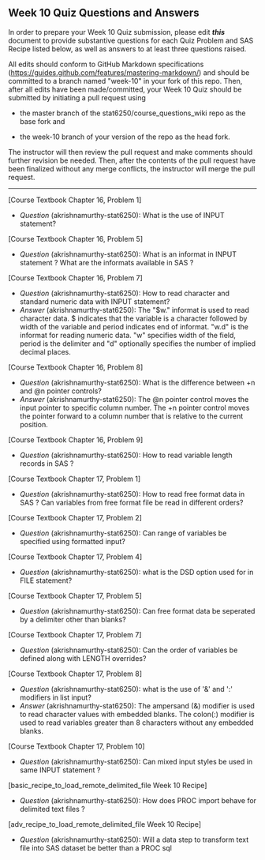 ## Week 10 Quiz Questions and Answers

In order to prepare your Week 10 Quiz submission, please edit ***this*** document to provide substantive questions for each Quiz Problem and SAS Recipe listed below, as well as answers to at least three questions raised.

All edits should conform to GitHub Markdown specifications (https://guides.github.com/features/mastering-markdown/) and should be committed to a branch named "week-10" in your fork of this repo. Then, after all edits have been made/committed, your Week 10 Quiz should be submitted by initiating a pull request using

- the master branch of the stat6250/course_questions_wiki repo as the base fork and

- the week-10 branch of your version of the repo as the head fork.

The instructor will then review the pull request and make comments should further revision be needed. Then, after the contents of the pull request have been finalized without any merge conflicts, the instructor will merge the pull request.

********************************************************************************



[Course Textbook Chapter 16, Problem 1]
- *Question* (akrishnamurthy-stat6250): What is the use of INPUT statement?



[Course Textbook Chapter 16, Problem 5]
- *Question* (akrishnamurthy-stat6250): What is an informat in INPUT statement ? What are the informats available in SAS ?



[Course Textbook Chapter 16, Problem 7]
- *Question* (akrishnamurthy-stat6250): How to read character and standard numeric data with INPUT statement?
- *Answer* (akrishnamurthy-stat6250): The "$w." informat is used to read character data. $ indicates that the variable is a character followed by width of the variable and period indicates end of informat. "w.d" is the informat for reading numeric data. "w" specifies width of the field, period is the delimiter and "d" optionally specifies the number of implied decimal places. 



[Course Textbook Chapter 16, Problem 8]
- *Question* (akrishnamurthy-stat6250): What is the difference between +n and @n pointer controls?
- *Answer* (akrishnamurthy-stat6250): The @n pointer control moves the input pointer to specific column number. The +n pointer control moves the pointer forward to a column number that is relative to the current position.



[Course Textbook Chapter 16, Problem 9]
- *Question* (akrishnamurthy-stat6250): How to read variable length records in SAS ?



[Course Textbook Chapter 17, Problem 1]
- *Question* (akrishnamurthy-stat6250): How to read free format data in SAS ? Can variables from free format file be read in different orders?



[Course Textbook Chapter 17, Problem 2]
- *Question* (akrishnamurthy-stat6250): Can range of variables be specified using formatted input?



[Course Textbook Chapter 17, Problem 4]
- *Question* (akrishnamurthy-stat6250): what is the DSD option used for in FILE statement?



[Course Textbook Chapter 17, Problem 5]
- *Question* (akrishnamurthy-stat6250): Can free format data be seperated by a delimiter other than blanks?



[Course Textbook Chapter 17, Problem 7]
- *Question* (akrishnamurthy-stat6250): Can the order of variables be defined along with LENGTH overrides?



[Course Textbook Chapter 17, Problem 8]
- *Question* (akrishnamurthy-stat6250): what is the use of '&' and ':' modifiers in list input?
- *Answer* (akrishnamurthy-stat6250): The ampersand (&) modifier is used to read character values with embedded blanks. The colon(:) modifier is used to read variables greater than 8 characters without any embedded blanks.



[Course Textbook Chapter 17, Problem 10]
- *Question* (akrishnamurthy-stat6250): Can mixed input styles be used in same INPUT statement ?



[basic_recipe_to_load_remote_delimited_file Week 10 Recipe]
- *Question* (akrishnamurthy-stat6250): How does PROC import behave for delimited text files ?



[adv_recipe_to_load_remote_delimited_file Week 10 Recipe]
- *Question* (akrishnamurthy-stat6250): Will a data step to transform text file into SAS dataset be better than a PROC sql 


